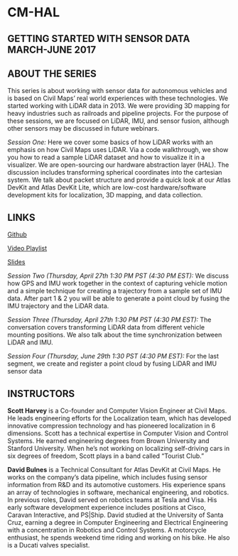 # CM-HAL

## GETTING STARTED WITH SENSOR DATA MARCH-JUNE 2017
## ABOUT THE SERIES

This series is about working with sensor data for autonomous vehicles and is based on Civil Maps’ real world experiences with these technologies. We started working with LiDAR data in 2013. We were providing 3D mapping for heavy industries such as railroads and pipeline projects. For the purpose of these sessions, we are focused on LiDAR, IMU, and sensor fusion, although other sensors may be discussed in future webinars. 

*Session One:*  Here we cover some basics of how LiDAR works with an emphasis on how Civil Maps uses LiDAR. Via a code walkthrough, we show you how to read a sample LiDAR dataset and how to visualize it in a visualizer. We are open-sourcing our hardware abstraction layer (HAL). The discussion includes transforming spherical coordinates into the cartesian system. We talk about packet structure and provide a quick look at our Atlas DevKit and Atlas DevKit Lite, which are low-cost hardware/software development kits for localization, 3D mapping, and data collection. 

## LINKS ##
[Github](https://github.com/civilmaps/cm-hal)

[Video Playlist](https://www.youtube.com/playlist?list=PLOafHcC21SxB2aVWjAQ49mK6jWYBiO_G_)

[Slides](https://www.slideshare.net/Civilmaps/webinar-1-lidar-basics)

*Session Two (Thursday, April 27th 1:30 PM PST (4:30 PM EST):* We discuss how GPS and IMU work together in the context of capturing vehicle motion and a simple technique for creating a trajectory from a sample set of IMU data. After part 1 & 2 you will be able to generate a point cloud by fusing the IMU trajectory and the LiDAR data.

*Session Three (Thursday, April 27th 1:30 PM PST (4:30 PM EST):* The conversation covers transforming LiDAR data from different vehicle mounting positions. We also talk about the time synchronization between LiDAR and IMU.

*Session Four (Thursday, June 29th 1:30 PST (4:30 PM EST):* For the last segment, we create and register a point cloud by fusing LiDAR and IMU sensor data

## INSTRUCTORS

**Scott Harvey** is a Co-founder and Computer Vision Engineer at Civil Maps. He leads engineering efforts for the Localization team, which has developed innovative compression technology and has pioneered localization in 6 dimensions. Scott has a technical expertise in Computer Vision and Control Systems. He earned engineering degrees from Brown University and Stanford University. When he’s not working on localizing self-driving cars in six degrees of freedom, Scott plays in a band called “Tourist Club.”           

**David Bulnes** is a Technical Consultant for Atlas DevKit at Civil Maps. He works on the company’s data pipeline, which includes fusing sensor information from R&D and its automotive customers. His experience spans an array of technologies in software, mechanical engineering, and robotics. In previous roles, David served on robotics teams at Tesla and Visa. His early software development experience includes positions at Cisco, Caravan Interactive, and PS|Ship. David studied at the University of Santa Cruz, earning a degree in Computer Engineering and Electrical Engineering with a concentration in Robotics  and Control Systems.  A motorcycle enthusiast, he spends weekend time riding and working on his bike. He also is a Ducati valves specialist. 
